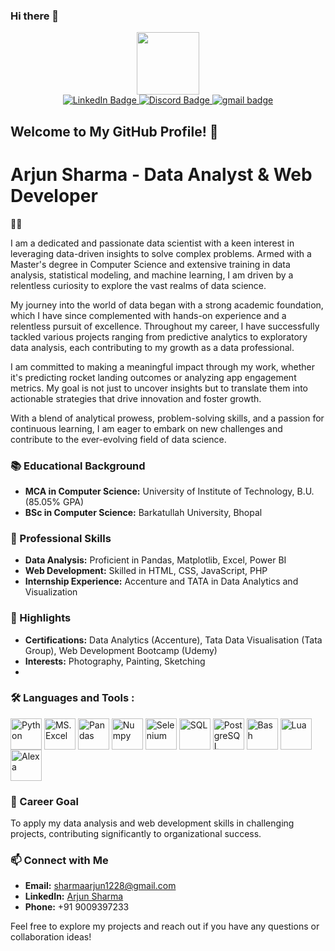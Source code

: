 ### Hi there 👋
<div id="header" align="center">
  <img src="https://media.giphy.com/media/M9gbBd9nbDrOTu1Mqx/giphy.gif" width="100"/>
</div>

<div id="badges" align="center">
  <a href="https://linkedin.com/in/arjunsharma1228">
    <img src="https://img.shields.io/badge/LinkedIn-blue?style=for-the-badge&logo=linkedin&logoColor=white" alt="LinkedIn Badge"/>
  </a>
  <a href="#">
    <img src="https://img.shields.io/badge/Discord-blueviolet?style=for-the-badge&logo=discord&logoColor=white" alt="Discord Badge"/>
  </a>
  <a href="arjunkumarsharma1228@gmail.com">
    <img src="https://img.shields.io/badge/gmail-0088cc?style=for-the-badge&logo=telegram&logoColor=white" alt="gmail badge"/>
  </a>
</div>

## Welcome to My GitHub Profile! 👋

# Arjun Sharma - Data Analyst & Web Developer

👨‍💻 

I am a dedicated and passionate data scientist with a keen interest in leveraging data-driven insights to solve complex problems. Armed with a Master's degree in Computer Science and extensive training in data analysis, statistical modeling, and machine learning, I am driven by a relentless curiosity to explore the vast realms of data science.

My journey into the world of data began with a strong academic foundation, which I have since complemented with hands-on experience and a relentless pursuit of excellence. Throughout my career, I have successfully tackled various projects ranging from predictive analytics to exploratory data analysis, each contributing to my growth as a data professional.

I am committed to making a meaningful impact through my work, whether it's predicting rocket landing outcomes or analyzing app engagement metrics. My goal is not just to uncover insights but to translate them into actionable strategies that drive innovation and foster growth.

With a blend of analytical prowess, problem-solving skills, and a passion for continuous learning, I am eager to embark on new challenges and contribute to the ever-evolving field of data science.

### 📚 Educational Background
- **MCA in Computer Science:** University of Institute of Technology, B.U. (85.05% GPA)
- **BSc in Computer Science:** Barkatullah University, Bhopal

### 💼 Professional Skills
- **Data Analysis:** Proficient in Pandas, Matplotlib, Excel, Power BI
- **Web Development:** Skilled in HTML, CSS, JavaScript, PHP
- **Internship Experience:** Accenture and TATA in Data Analytics and Visualization

### 🌟 Highlights
- **Certifications:** Data Analytics (Accenture), Tata Data Visualisation (Tata Group), Web Development Bootcamp (Udemy)
- **Interests:** Photography, Painting, Sketching
- 
### :hammer_and_wrench: Languages and Tools :
<a href="URL_REDIRECT" target="blank" class="disabled"><img align="center" src="https://img.icons8.com/color/512/python.png" height="50" title="Python" /></a>
<a href="URL_REDIRECT" target="blank"><img align="center" src="https://img.icons8.com/color/512/ms-excel.png" height="50" title="MS.Excel" /></a>
<a href="URL_REDIRECT" target="blank"><img align="center" src="https://img.icons8.com/color/512/pandas.png" height="50" title="Pandas" /></a>
<a href="URL_REDIRECT" target="blank"><img align="center" src="https://img.icons8.com/color/512/numpy.png" height="50" title="Numpy" /></a>
<a href="URL_REDIRECT" target="blank"><img align="center" src="https://img.icons8.com/color/512/selenium-test-automation.png" height="50" title="Selenium" /></a>
<a href="URL_REDIRECT" target="blank"><img align="center" src="https://img.icons8.com/external-soft-fill-juicy-fish/512/external-sql-coding-and-development-soft-fill-soft-fill-juicy-fish.png" height="50" title="SQL"/></a>
<a href="URL_REDIRECT" target="blank"><img align="center" src="https://img.icons8.com/color/512/postgreesql.png" height="50" title="PostgreSQL" /></a>
<a href="URL_REDIRECT" target="blank"><img align="center" src="https://img.icons8.com/color/512/console.png" height="50" title="Bash" /></a>
<a href="URL_REDIRECT" target="blank"><img align="center" src="https://img.icons8.com/nolan/512/lua-language.png" height="50" title="Lua" /></a>
<a href="URL_REDIRECT" target="blank"><img align="center" src="https://img.icons8.com/color/512/amazon-alexa-logo.png" height="50" title="Alexa" /></a>


### 🎯 Career Goal
To apply my data analysis and web development skills in challenging projects, contributing significantly to organizational success.

### 📫 Connect with Me
- **Email:** [sharmaarjun1228@gmail.com](mailto:sharmaarjun1228@gmail.com)
- **LinkedIn:** [Arjun Sharma](https://linkedin.com/in/arjunsharma1228)
- **Phone:** +91 9009397233

Feel free to explore my projects and reach out if you have any questions or collaboration ideas!

